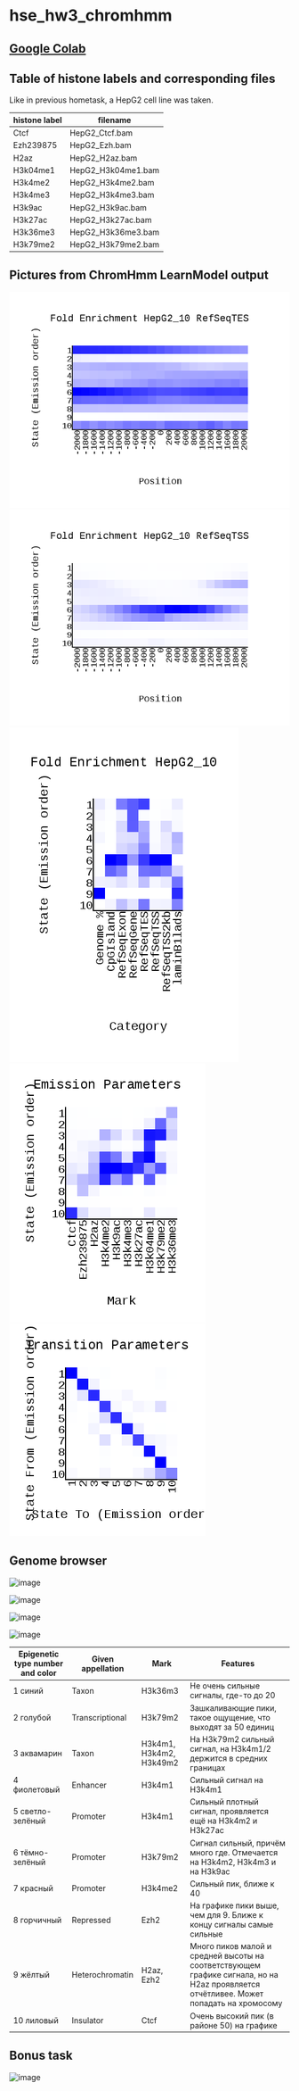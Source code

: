 # hse_hw3_chromhmm

## [Google Colab](https://colab.research.google.com/drive/1KsgIrD3Rdr47IQiBGiGNU5J3NEbHM8pG?usp=sharing)

## Table of histone labels and corresponding files

Like in previous hometask, a HepG2 cell line was taken.

| histone label | filename |
|---|---|
| Ctcf | HepG2_Ctcf.bam |
| Ezh239875 | HepG2_Ezh.bam |
| H2az | HepG2_H2az.bam |
| H3k04me1 | HepG2_H3k04me1.bam |
| H3k4me2 | HepG2_H3k4me2.bam |
| H3k4me3 | HepG2_H3k4me3.bam |
| H3k9ac | HepG2_H3k9ac.bam |
| H3k27ac | HepG2_H3k27ac.bam |
| H3k36me3 | HepG2_H3k36me3.bam |
| H3k79me2 | HepG2_H3k79me2.bam |

## Pictures from ChromHmm LearnModel output

![image](pics/HepG2_10_RefSeqTES_neighborhood.png)
![image](pics/HepG2_10_RefSeqTSS_neighborhood.png)
![image](pics/HepG2_10_overlap.png)
![image](pics/emissions_10.png)
![image](pics/transitions_10.png)

## Genome browser

![image](https://user-images.githubusercontent.com/86663451/160263260-f2f8f4c3-a114-4e4e-b05a-a5d516320b4f.png)

![image](https://user-images.githubusercontent.com/86663451/160263281-ea60cd66-a077-4df4-986e-dde642de59e8.png)

![image](https://user-images.githubusercontent.com/86663451/160263372-d6b7aee1-1600-4efe-9a1c-e671745c5e80.png)

![image](https://user-images.githubusercontent.com/86663451/160297305-672c806c-48a5-43f6-8617-9acf172993bc.png)

| Epigenetic type number and color | Given appellation | Mark | Features | 
| --- | --- | --- | --- | 
| 1 синий | Taxon | H3k36m3 | Не очень сильные сигналы, где-то до 20 |
| 2 голубой | Transcriptional | H3k79m2 | Зашкаливающие пики, такое ощущение, что выходят за 50 единиц | 
| 3 аквамарин | Taxon |  H3k4m1, H3k4m2, H3k49m2 | На H3k79m2 сильный сигнал, на H3k4m1/2 держится в средних границах | 
| 4 фиолетовый | Enhancer | H3k4m1 | Сильный сигнал на H3k4m1 | 
| 5 светло-зелёный | Promoter | H3k4m1 | Сильный плотный сигнал, проявляется ещё на H3k4m2 и H3k27ac |
| 6 тёмно-зелёный | Promoter | H3k79m2 | Сигнал сильный, причём много где. Отмечается на H3k4m2, H3k4m3 и на H3k9ac |
| 7 красный | Promoter | H3k4me2 | Сильный пик, ближе к 40 | 
| 8 горчичный | Repressed | Ezh2 | На графике пики выше, чем для 9. Ближе к концу сигналы самые сильные | 
| 9 жёлтый | Heterochromatin | H2az, Ezh2 | Много пиков малой и средней высоты на соответствующем графике сигнала, но на H2az проявляется отчётливее. Может попадать на хромосому | 
| 10 лиловый | Insulator | Ctcf | Очень высокий пик (в районе 50) на графике |

## Bonus task

![image](https://user-images.githubusercontent.com/86663451/160301178-2e8d241e-2a6b-40a4-b152-03bc96bb8c17.png)


